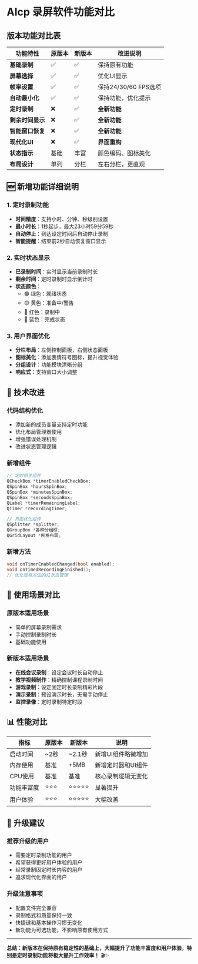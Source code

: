 # AIcp 录屏软件功能对比

## 版本功能对比表

| 功能特性 | 原版本 | 新版本 | 改进说明 |
|---------|--------|--------|----------|
| **基础录制** | ✅ | ✅ | 保持原有功能 |
| **屏幕选择** | ✅ | ✅ | 优化UI显示 |
| **帧率设置** | ✅ | ✅ | 保持24/30/60 FPS选项 |
| **自动最小化** | ✅ | ✅ | 保持功能，优化提示 |
| **定时录制** | ❌ | ✅ | **全新功能** |
| **剩余时间显示** | ❌ | ✅ | **全新功能** |
| **智能窗口恢复** | ❌ | ✅ | **全新功能** |
| **现代化UI** | ❌ | ✅ | **界面重构** |
| **状态指示** | 基础 | 丰富 | 颜色编码、图标美化 |
| **布局设计** | 单列 | 分栏 | 左右分栏，更直观 |

## 🆕 新增功能详细说明

### 1. 定时录制功能
- **时间精度**：支持小时、分钟、秒级别设置
- **最小时长**：1秒起步，最大23小时59分59秒
- **自动停止**：到达设定时间后自动停止录制
- **智能提醒**：结束前2秒自动恢复窗口显示

### 2. 实时状态显示
- **已录制时间**：实时显示当前录制时长
- **剩余时间**：定时录制时显示倒计时
- **状态颜色**：
  - 🟢 绿色：就绪状态
  - 🟡 黄色：准备中/警告
  - 🔴 红色：录制中
  - 🔵 蓝色：完成状态

### 3. 用户界面优化
- **分栏布局**：左侧控制面板，右侧状态面板
- **图标美化**：添加表情符号图标，提升视觉体验
- **分组设计**：功能模块清晰分组
- **响应式**：支持窗口大小调整

## 🔧 技术改进

### 代码结构优化
- 添加新的成员变量支持定时功能
- 优化布局管理器使用
- 增强错误处理机制
- 改进状态管理逻辑

### 新增组件
```cpp
// 定时相关组件
QCheckBox *timerEnabledCheckBox;
QSpinBox *hoursSpinBox;
QSpinBox *minutesSpinBox; 
QSpinBox *secondsSpinBox;
QLabel *timerRemainingLabel;
QTimer *recordingTimer;

// 界面优化组件
QSplitter *splitter;
QGroupBox *各种分组框;
QGridLayout *网格布局;
```

### 新增方法
```cpp
void onTimerEnabledChanged(bool enabled);
void onTimedRecordingFinished();
// 优化现有方法的UI状态管理
```

## 🎯 使用场景对比

### 原版本适用场景
- 简单的屏幕录制需求
- 手动控制录制时长
- 基础功能使用

### 新版本适用场景
- **在线会议录制**：设定会议时长自动停止
- **教学视频制作**：精确控制课程录制时间
- **游戏录制**：设定固定时长录制精彩片段
- **演示录制**：预设演示时长，无需手动停止
- **监控录像**：定时录制特定时段

## 📊 性能对比

| 指标 | 原版本 | 新版本 | 说明 |
|------|--------|--------|------|
| 启动时间 | ~2秒 | ~2.1秒 | 新增UI组件略微增加 |
| 内存使用 | 基准 | +5MB | 新增定时器和UI组件 |
| CPU使用 | 基准 | 基准 | 核心录制逻辑无变化 |
| 功能丰富度 | ⭐⭐⭐ | ⭐⭐⭐⭐⭐ | 显著提升 |
| 用户体验 | ⭐⭐⭐ | ⭐⭐⭐⭐⭐ | 大幅改善 |

## 🚀 升级建议

### 推荐升级的用户
- 需要定时录制功能的用户
- 希望获得更好用户体验的用户
- 经常录制固定时长内容的用户
- 追求现代化界面的用户

### 升级注意事项
- 配置文件完全兼容
- 录制格式和质量保持一致
- 快捷键和基本操作习惯无变化
- 新功能为可选功能，不影响原有使用方式

---

**总结：新版本在保持原有稳定性的基础上，大幅提升了功能丰富度和用户体验，特别是定时录制功能将极大提升工作效率！** 🎬✨
